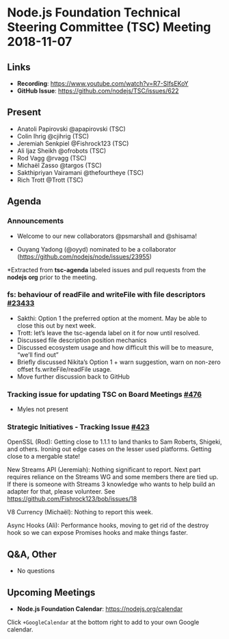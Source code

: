 # Node.js Foundation Technical Steering Committee (TSC) Meeting 2018-11-07

## Links

* **Recording**:  https://www.youtube.com/watch?v=R7-SIfsEKoY
* **GitHub Issue**: https://github.com/nodejs/TSC/issues/622

## Present

* Anatoli Papirovski @apapirovski (TSC)
* Colin Ihrig @cjihrig (TSC)
* Jeremiah Senkpiel @Fishrock123 (TSC)
* Ali Ijaz Sheikh @ofrobots (TSC)
* Rod Vagg @rvagg (TSC)
* Michaël Zasso @targos (TSC)
* Sakthipriyan Vairamani @thefourtheye (TSC)
* Rich Trott @Trott (TSC)

## Agenda

### Announcements

* Welcome to our new collaborators @psmarshall and @shisama!

* Ouyang Yadong (@oyyd) nominated to be a collaborator (https://github.com/nodejs/node/issues/23955)
 
*Extracted from **tsc-agenda** labeled issues and pull requests from the **nodejs org** prior to the meeting.

### fs: behaviour of readFile and writeFile with file descriptors [#23433](https://github.com/nodejs/node/issues/23433)

* Sakthi: Option 1 the preferred option at the moment. May be able to close this out by next week.
* Trott: let’s leave the tsc-agenda label on it for now until resolved.
* Discussed file description position mechanics
* Discussed ecosystem usage and how difficult this will be to measure, “we’ll find out”
* Briefly discussed Nikita’s Option 1 + warn suggestion, warn on non-zero offset fs.writeFile/readFile usage.
* Move further discussion back to GitHub

### Tracking issue for updating TSC on Board Meetings [#476](https://github.com/nodejs/TSC/issues/476)

* Myles not present 

### Strategic Initiatives - Tracking Issue [#423](https://github.com/nodejs/TSC/issues/423)

OpenSSL (Rod): Getting close to 1.1.1 to land thanks to Sam Roberts, Shigeki, and others. Ironing out edge cases on the lesser used platforms. Getting close to a mergable state!

New Streams API (Jeremiah): Nothing significant to report. Next part requires reliance on the Streams WG and some members there are tied up. If there is someone with Streams 3 knowledge who wants to help build an adapter for that, please volunteer. See https://github.com/Fishrock123/bob/issues/18

V8 Currency (Michaël): Nothing to report this week.

Async Hooks (Ali): Performance hooks, moving to get rid of the destroy hook so we can expose Promises hooks and make things faster.

## Q&A, Other

* No questions

## Upcoming Meetings

* **Node.js Foundation Calendar**: https://nodejs.org/calendar

Click `+GoogleCalendar` at the bottom right to add to your own Google calendar.


